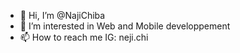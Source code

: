 - 👋 Hi, I’m @NajiChiba
- 👀 I’m interested in Web and Mobile developpement
- 📫 How to reach me IG: neji.chi
